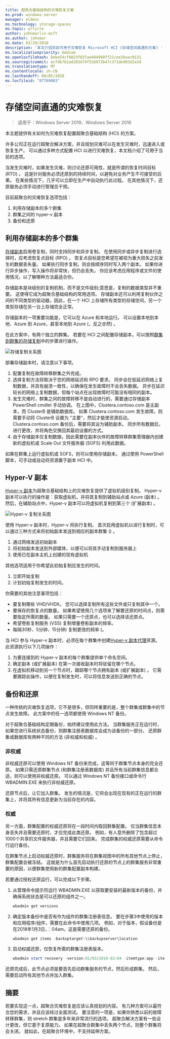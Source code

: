 ```yaml
---
title: 超聚合基础结构的灾难恢复方案
ms.prod: windows-server
manager: eldenc
ms.technology: storage-spaces
ms.topic: article
author: johnmarlin-msft
ms.author: johnmar
ms.date: 03/29/2018
description: '本文介绍目前可用于灾难恢复 Microsoft HCI (存储空间直通的方案) '
ms.localizationpriority: medium
ms.openlocfilehash: 8ebe54cf6823f65fae484960ff21cee2baac0131
ms.sourcegitcommit: acfdb7b2ad283d74f526972b47c371de903d2a3d
ms.translationtype: MT
ms.contentlocale: zh-CN
ms.lasthandoff: 08/05/2020
ms.locfileid: "87769083"
---
```

# <a name="disaster-recovery-with-storage-spaces-direct"></a>存储空间直通的灾难恢复

> 适用于：Windows Server 2019、Windows Server 2016

本主题提供有关如何为灾难恢复配置超聚合基础结构 (HCI) 的方案。

许多公司正在运行超聚合解决方案，并且规划灾难可以在发生灾难时，迅速进入或恢复生产。 可以通过多种方式配置 HCI 以进行灾难恢复，本文档介绍了可用于当前的选项。

当发生灾难时，如果发生灾难，则讨论还原可用性，就是所谓的恢复时间目标 (RTO) 。 这是针对服务必须还原到的持续时间，以避免对业务产生不可接受的后果。 在某些情况下，几乎可以立即在生产中自动执行此过程。 在其他情况下，还原服务必须手动进行管理员干预。

目前超聚合的灾难恢复选项包括：

1. 利用存储副本的多个群集
2. 群集之间的 hyper-v 副本
3. 备份和还原

## <a name="multiple-clusters-utilizing-storage-replica"></a>利用存储副本的多个群集

[存储副本](../storage-replica/storage-replica-overview.md)启用卷复制，同时支持同步和异步复制。 在使用同步或异步复制进行选择时，应考虑恢复点目标 (RPO) 。 恢复点目标是您希望在被视为重大损失之前发生的数据丢失量。 如果执行同步复制，则会按顺序同时写入两个副本。 如果你进行异步操作，写入操作将非常快，但仍会丢失。 你应该考虑应用程序或文件的使用情况，以了解哪种方法最适合你。

存储副本是块级别的复制机制，而不是文件级别;意思是，复制的数据类型并不重要。 这使得它成为超聚合基础结构的常用选项。 存储副本还可以利用复制伙伴之间的不同类型的驱动器，因此，在一个 HCI 上存储所有类型的存储空间，另一个类型存储在另一台上存储完全正常。

存储副本的一项重要功能是，它可以在 Azure 和本地运行。 可以设置本地到本地、Azure 到 Azure，甚至本地到 Azure (，反之亦然) 。

在此方案中，有两个独立的群集。 若要在 HCI 之间配置存储副本，可以按照[群集到群集的存储复制](../storage-replica/cluster-to-cluster-storage-replication.md)中的步骤进行操作。

![存储复制关系图](media/storage-spaces-direct-disaster-recovery/Disaster-Recovery-Figure1.png)

部署存储副本时，请注意以下事项。

1.    配置复制在故障转移群集之外完成。
2.    选择复制方法将取决于您的网络延迟和 RPO 要求。 同步会在低延迟网络上复制数据，并具有崩溃一致性，以确保在发生故障时不会丢失数据。 异步在延迟较长的网络上复制数据，但每个站点在出现故障时可能没有相同的副本。
3.    发生灾难时，群集之间的故障转移不是自动进行的，需要通过存储副本 PowerShell cmdlet 手动协调。 在上图中，Clustera.contoso.com 是主副本，而 ClusterB 是辅助数据库。 如果 Clustera.contoso.com 发生故障，则需要手动将 ClusterB 设置为 "主要"，然后才能使资源启动。 Clustera.contoso.com 备份后，需要将其设为辅助副本。 同步所有数据后，进行更改，并将角色交换回其最初设置的方式。
4.    由于存储副本仅复制数据，因此需要在副本伙伴的故障转移群集管理器内创建新的虚拟机或 Scale Out 文件服务器 (SOFS) 利用此数据。

如果在群集上运行虚拟机或 SOFS，则可以使用存储副本。 通过使用 PowerShell 脚本，可手动或自动将资源置于副本 HCI 中。

## <a name="hyper-v-replica"></a>Hyper-V 副本

[Hyper-v 副本](../../virtualization/hyper-v/manage/set-up-hyper-v-replica.md)为超聚合基础结构上的灾难恢复提供了虚拟机级别复制。 Hyper-v 副本可以执行的操作是：获取虚拟机，并将其复制到辅助站点或 Azure (副本) 。 然后，在辅助站点中，Hyper-v 副本可以将虚拟机复制到第三个 (扩展副本) 。

![Hyper-v 复制关系图](media/storage-spaces-direct-disaster-recovery/Disaster-Recovery-Figure2.png)

使用 Hyper-v 副本时，Hyper-v 将执行复制。 首次启用虚拟机以进行复制时，可以通过三种方式来将初始副本发送到相应的副本群集 () 。

1.    通过网络发送初始副本
2.    将初始副本发送到外部媒体，以便可以将其手动复制到服务器上
3.    使用已在副本主机上创建的现有虚拟机

其他选项适用于你希望此初始复制应发生的时间。

1.    立即开始复制
2.    计划初始复制发生的时间。

你需要的其他注意事项包括：

- 要复制哪些 VHD/VHDX。 您可以选择复制所有这些文件或只复制其中一个。
- 要保存的恢复点的数量。 如果希望使用几个选项来了解要还原的时间点，则需要指定所需的数量。 如果只需要一个还原点，也可以选择该还原点。
- 希望卷影复制服务 (VSS) 复制增量卷影副本的频率。
- 每隔30秒、5分钟、15分钟) 复制更改的频率 (。

当 HCI 参与 Hyper-v 副本时，必须在每个群集中创建[Hyper-v 副本代理](https://techcommunity.microsoft.com/t5/virtualization/bg-p/Virtualization)资源。 此资源执行以下几项操作：

1.    为要连接到的 Hyper-v 副本的每个群集提供单个命名空间。
2.    确定副本 (或扩展副本) 在第一次接收副本时将驻留在哪个节点。
3.    在虚拟机移动到另一个节点时，跟踪哪个节点拥有副本 (或扩展副本) 。 它需要跟踪此操作，以便在复制发生时，可以将信息发送到正确的节点。

## <a name="backup-and-restore"></a>备份和还原

一种传统的灾难恢复选项，它不是很多，但同样重要的是，整个群集或群集中的节点发生故障。 此方案中的任一选项都使用 Windows NT 备份。

对于超聚合基础结构定期备份，始终建议使用此方法。 当群集服务正在运行时，如果您进行系统状态备份，则群集注册表数据库会成为该备份的一部分。 还原群集或数据库有两种不同的方法 (非权威和权威) 。

### <a name="non-authoritative"></a>非权威

非权威还原可以使用 Windows NT 备份来完成，这等同于群集节点本身的完全还原。 如果只需还原群集节点 (和群集注册表数据库) 并且所有当前群集信息都合适，则可以使用非权威还原。 可以通过 Windows NT 备份接口或命令行 WBADMIN.EXE 来执行非权威还原。

还原节点后，让它加入群集。 发生的情况是，它将会出现在现有的正在运行的群集上，并将其所有信息更新为当前存在的内容。

### <a name="authoritative"></a>权威

另一方面，群集配置的权威还原将在一段时间内取回群集配置。 仅当群集信息本身丢失并且需要还原时，才应完成此类还原。 例如，有人意外删除了包含超过1000个共享的文件服务器，并且需要它们回来。 完成群集的权威还原需要从命令行运行备份。

在群集节点上启动权威还原时，群集服务将在群集视图中的所有其他节点上停止，群集配置会被冻结。 这就是为什么首先启动执行还原的节点上的群集服务非常重要的原因，以便群集使用新的群集配置副本构建。

若要通过授权还原运行，可以完成以下步骤。

1. 从管理命令提示符运行 WBADMIN.EXE 以获取要安装的最新版本的备份，并确保系统状态是可以还原的组件之一。

    ```powershell
    wbadmin get versions
    ```

2. 确定版本备份中是否有作为组件的群集注册表信息。 要在步骤3中使用的版本和应用程序/组件，需要在此命令中使用几项。 例如，对于版本，假设备份是在2018年1月3日，：04am，这是需要还原的备份。

    ```powershell
    wbadmin get items -backuptarget:\\backupserver\location
    ```

3. 启动权威还原，仅恢复所需的群集注册表版本。

    ```powershell
    wbadmin start recovery -version:01/03/2018-02:04 -itemtype:app -items:cluster
    ```

还原完成后，此节点必须是要首先启动群集服务的节点，然后形成群集。 然后，需要启动所有其他节点并加入群集。

## <a name="summary"></a>摘要

若要实现这一点，超聚合灾难恢复是应该认真规划的内容。 有几种方案可以最符合您的需求，并且应该经过全面测试。 要注意的一项是，如果你熟悉以前的故障转移群集，则 stretch 群集是多年来非常流行的选项。 超聚合解决方案有一些设计更改，但它基于复原能力。 如果在超聚合群集中丢失两个节点，则整个群集将会关闭。 就如此，在超聚合环境中，不支持延伸方案。
